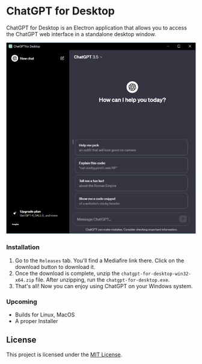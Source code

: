 # ChatGPT for Desktop

ChatGPT for Desktop is an Electron application that allows you to access the ChatGPT web interface in a standalone desktop window.

![1](https://github.com/RuskyDev/ChatGPT-For-Desktop/blob/main/src/images/screenshots/1.png?raw=true)

### Installation
1. Go to the `Releases` tab. You'll find a Mediafire link there. Click on the download button to download it.
2. Once the download is complete, unzip the `chatgpt-for-desktop-win32-x64.zip` file. After unzipping, run the `chatgpt-for-desktop.exe`.
3. That's all! Now you can enjoy using ChatGPT on your Windows system.

### Upcoming
- Builds for Linux, MacOS
- A proper Installer
  
## License

This project is licensed under the [MIT License](LICENSE).
